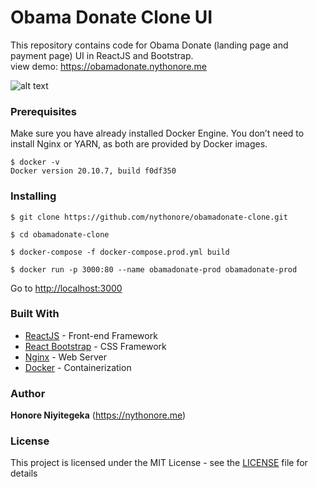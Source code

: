 # Obama Donate Clone UI

This repository contains code for Obama Donate (landing page and payment page) UI in ReactJS and Bootstrap.\
view demo: https://obamadonate.nythonore.me

![alt text](https://res.cloudinary.com/elab/image/upload/v1650554147/nythonore/works/e0az1fh9uq1voosltfak.png)

### Prerequisites

Make sure you have already installed Docker Engine. You don’t need to install Nginx or YARN, as both are provided by Docker images.

```
$ docker -v
Docker version 20.10.7, build f0df350
```

### Installing

```
$ git clone https://github.com/nythonore/obamadonate-clone.git
```

```
$ cd obamadonate-clone
```

```
$ docker-compose -f docker-compose.prod.yml build
```

```
$ docker run -p 3000:80 --name obamadonate-prod obamadonate-prod
```

Go to [http://localhost:3000](http://localhost:3000)

### Built With

- [ReactJS](https://reactjs.org/) - Front-end Framework
- [React Bootstrap](https://react-bootstrap.github.io/) - CSS Framework
- [Nginx](https://nginx.org/en/) - Web Server
- [Docker](https://www.docker.com/) - Containerization

### Author

**Honore Niyitegeka** (https://nythonore.me)

### License

This project is licensed under the MIT License - see the [LICENSE](LICENSE) file for details
